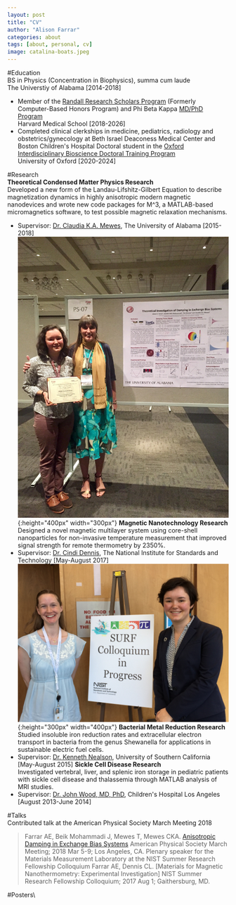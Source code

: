 ```yaml
---
layout: post
title: "CV"
author: "Alison Farrar"
categories: about
tags: [about, personal, cv]
image: catalina-boats.jpeg
---
```


#Education\
BS in Physics (Concentration in Biophysics), summa cum laude\
The Universtiy of Alabama [2014-2018]
* Member of the [Randall Research Scholars Program](https://honors.ua.edu/programs/randall-research-scholars-program/) (Formerly Computer-Based Honors Program) and Phi Beta Kappa
[MD/PhD Program](https://www.hms.harvard.edu/md_phd/)\
Harvard Medical School [2018-2026]
* Completed clinical clerkships in medicine, pediatrics, radiology and obstetrics/gynecology at Beth Israel Deaconess Medical Center and Boston Children's Hospital
Doctoral student in the [Oxford Interdisciplinary Bioscience Doctoral Training Program](http://163.1.28.33/)\
University of Oxford [2020-2024]

#Research\
**Theoretical Condensed Matter Physics Research**\
Developed a new form of the Landau-Lifshitz-Gilbert Equation to describe magnetization dynamics in highly anisotropic modern magnetic nanodevices and wrote new code packages for M^3, a MATLAB-based micromagnetics software, to test possible magnetic relaxation mechanisms.
* Supervisor: [Dr. Claudia K.A. Mewes](http://magneticslab.ua.edu/), The University of Alabama [2015-2018]
![Alison with Dr. Mewes](/assets/img/alison-w-claudia.jpg){:height="400px" width="300px"}
**Magnetic Nanotechnology Research**\
Designed a novel magnetic multilayer system using core-shell nanoparticles for non-invasive temperature measurement that improved signal strength for remote thermometry by 2350%.
* Supervisor: [Dr. Cindi Dennis](https://www.nist.gov/people/cindi-l-dennis), The National Institute for Standards and Technology [May-August 2017]
![Alison with Dr. Dennis](/assets/img/alison-w-cindi.jpg){:height="300px" width="400px"}
**Bacterial Metal Reduction Research**\
Studied insoluble iron reduction rates and extracellular electron transport in bacteria from the genus Shewanella for applications in sustainable electric fuel cells.
* Supervisor: [Dr. Kenneth Nealson](https://dornsife.usc.edu/cf/faculty-and-staff/faculty.cfm?pid=1003571), University of Southern California [May-August 2015]
**Sickle Cell Disease Research**\
Investigated vertebral, liver, and splenic iron storage in pediatric patients with sickle cell disease and thalassemia through MATLAB analysis of MRI studies.
* Supervisor: [Dr. John Wood, MD, PhD](https://www.chla.org/profile/john-wood-md-phd), Children's Hospital Los Angeles [August 2013-June 2014]

#Talks\
Contributed talk at the American Physical Society March Meeting 2018
> Farrar AE, Beik Mohammadi J, Mewes T, Mewes CKA. [Anisotropic Damping in Exchange Bias Systems](http://meetings.aps.org/Meeting/MAR18/Event/318817) American Physical Society March Meeting; 2018 Mar 5-9; Los Angeles, CA.
Plenary speaker for the Materials Measurement Laboratory at the NIST Summer Research Fellowship Colloquium
> Farrar AE, Dennis CL. [Materials for Magnetic Nanothermometry: Experimental Investigation] NIST Summer Research Fellowship Colloquium; 2017 Aug 1; Gaithersburg, MD.

#Posters\


